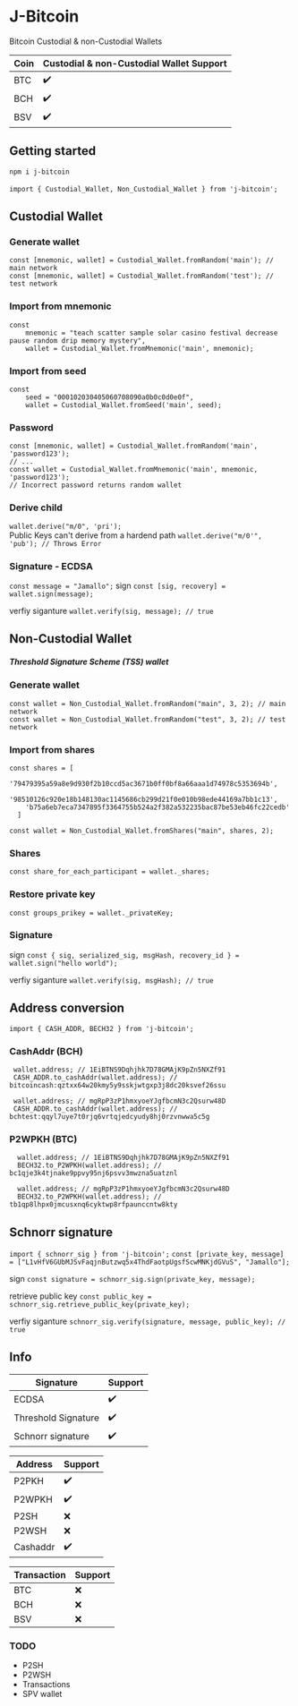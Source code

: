 # J-Bitcoin
Bitcoin Custodial &amp; non-Custodial Wallets

| Coin  | Custodial & non-Custodial Wallet Support |
| ----- | -------------- |
|  BTC  | ✔️ |
|  BCH  | ✔️ |
|  BSV  | ✔️ |

## Getting started
`npm i j-bitcoin`
\
\
`import { Custodial_Wallet, Non_Custodial_Wallet } from 'j-bitcoin';`

## Custodial Wallet

### Generate wallet

`const [mnemonic, wallet] = Custodial_Wallet.fromRandom('main'); // main network`
\
`const [mnemonic, wallet] = Custodial_Wallet.fromRandom('test'); // test network`

### Import from mnemonic
```
const 
    mnemonic = "teach scatter sample solar casino festival decrease pause random drip memory mystery",
    wallet = Custodial_Wallet.fromMnemonic('main', mnemonic);
```

### Import from seed
```
const 
    seed = "000102030405060708090a0b0c0d0e0f",
    wallet = Custodial_Wallet.fromSeed('main', seed);
```

### Password
```
const [mnemonic, wallet] = Custodial_Wallet.fromRandom('main', 'password123');
// ...
const wallet = Custodial_Wallet.fromMnemonic('main', mnemonic, 'password123');
// Incorrect password returns random wallet
```

### Derive child 
`wallet.derive("m/0", 'pri');`
\
Public Keys can't derive from a hardend path
`wallet.derive("m/0'", 'pub'); // Throws Error`

### Signature - ECDSA
`const message = "Jamallo";`
sign
`const [sig, recovery] = wallet.sign(message);`

verfiy siganture
`wallet.verify(sig, message); // true`


## Non-Custodial Wallet

##### Threshold Signature Scheme (TSS) wallet

### Generate wallet
`const wallet = Non_Custodial_Wallet.fromRandom("main", 3, 2); // main network`
\
`const wallet = Non_Custodial_Wallet.fromRandom("test", 3, 2); // test network`

### Import from shares
```
const shares = [
    '79479395a59a8e9d930f2b10ccd5ac3671b0ff0bf8a66aaa1d74978c5353694b',
    '98510126c920e18b148130ac1145686cb299d21f0e010b98ede44169a7bb1c13',
    'b75a6eb7eca7347895f3364755b524a2f382a532235bac87be53eb46fc22cedb'
  ]

const wallet = Non_Custodial_Wallet.fromShares("main", shares, 2);
```

### Shares
`const share_for_each_participant = wallet._shares;`

### Restore private key
`const groups_prikey = wallet._privateKey;`

### Signature
sign
`const { sig, serialized_sig, msgHash, recovery_id } = wallet.sign("hello world");`

verfiy siganture
`wallet.verify(sig, msgHash); // true`

## Address conversion
`import { CASH_ADDR, BECH32 } from 'j-bitcoin';`

### CashAddr (BCH)
```
 wallet.address; // 1EiBTNS9Dqhjhk7D78GMAjK9pZn5NXZf91
 CASH_ADDR.to_cashAddr(wallet.address); // bitcoincash:qztxx64w20kmy5y9sskjwtgxp3j8dc20ksvef26ssu

 wallet.address; // mgRpP3zP1hmxyoeYJgfbcmN3c2Qsurw48D 
 CASH_ADDR.to_cashAddr(wallet.address); // bchtest:qqyl7uye7t0rjq6vrtqjedcyudy8hj0rzvnwwa5c5g
```

### P2WPKH (BTC)
```
  wallet.address; // 1EiBTNS9Dqhjhk7D78GMAjK9pZn5NXZf91
  BECH32.to_P2WPKH(wallet.address); // bc1qje3k4tjnake9ppvy95nj6psvv3mwzna5uatznl

  wallet.address; // mgRpP3zP1hmxyoeYJgfbcmN3c2Qsurw48D
  BECH32.to_P2WPKH(wallet.address); // tb1qp8lhpx0jmcusxnq6cyktwp8rfpaunccntw8kty
```
## Schnorr signature
`import { schnorr_sig } from 'j-bitcoin';`
`const [private_key, message] = ["L1vHfV6GUbMJSvFaqjnButzwq5x4ThdFaotpUgsfScwMNKjdGVuS", "Jamallo"];`

sign 
`const signature = schnorr_sig.sign(private_key, message);`

retrieve public key
`const public_key = schnorr_sig.retrieve_public_key(private_key);`

verfiy siganture
`schnorr_sig.verify(signature, message, public_key); // true`  
  
## Info

| Signature  | Support |
| ----- | ------------ |
| ECDSA | ✔️ |
| Threshold Signature  | ✔️ |
| Schnorr signature  | ✔️ |

| Address  | Support |
| ----- | ------------ |
| P2PKH | ✔️ |
| P2WPKH | ✔️ |
| P2SH  | ❌️ |
| P2WSH | ❌️ |
| Cashaddr | ✔️️ |

| Transaction | Support |
| ----- | ------------ |
| BTC | ❌ |
| BCH | ❌ ️|
| BSV | ❌ |

  ### TODO
- P2SH
- P2WSH
- Transactions
- SPV wallet
